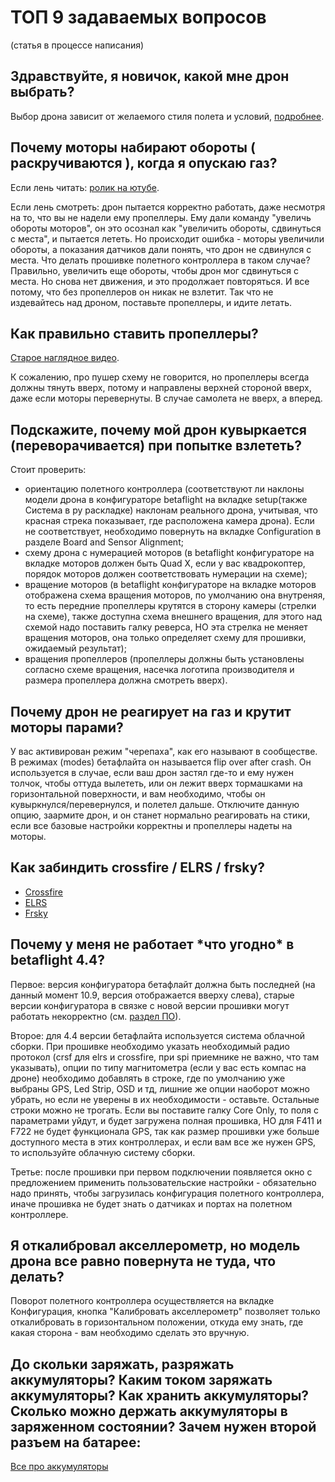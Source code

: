 # ТОП 9 задаваемых вопросов

(статья в процессе написания)

## Здравствуйте, я новичок, какой мне дрон выбрать?

Выбор дрона зависит от желаемого стиля полета и условий, [подробнее](https://propwashservice.ru/intro/flightstyles.html).

## Почему моторы набирают обороты ( раскручиваются ), когда я опускаю газ?

Если лень читать: [ролик на ютубе](https://www.youtube.com/watch?v=OBiZbcUN2Lc&).

Если лень смотреть: дрон пытается корректно работать, даже несмотря на то, что вы не надели ему пропеллеры. Ему дали команду "увеличь обороты моторов", он это осознал как "увеличить обороты, сдвинуться с места", и пытается лететь. Но происходит ошибка - моторы увеличили обороты, а показания датчиков дали понять, что дрон не сдвинулся с места. Что делать прошивке полетного контроллера в таком случае? Правильно, увеличить еще обороты, чтобы дрон мог сдвинуться с места. Но снова нет движения, и это продолжает повторяться. И все потому, что без пропеллеров он никак не взлетит. Так что не издевайтесь над дроном, поставьте пропеллеры, и идите летать.

## Как правильно ставить пропеллеры?

[Старое наглядное видео](https://youtu.be/jTr0UHyp_6A).

К сожалению, про пушер схему не говорится, но пропеллеры всегда должны тянуть вверх, потому и направлены верхней стороной вверх, даже если моторы перевернуты.
В случае самолета не вверх, а вперед.

## Подскажите, почему мой дрон кувыркается (переворачивается) при попытке взлететь?

Стоит проверить:

- ориентацию полетного контроллера (соответствуют ли наклоны модели дрона в конфигураторе betaflight на вкладке setup(также Система в ру раскладке) наклонам реального дрона, учитывая, что красная стрека показывает, где расположена камера дрона). Если не соответствует, необходимо повернуть на вкладке Configuration в разделе Board and Sensor Alignment;
- схему дрона с нумерацией моторов (в betaflight конфигураторе на вкладке моторов должен быть Quad X, если у вас квадрокоптер, порядок моторов должен соответствовать нумерации на схеме);
- вращение моторов (в betaflight конфигураторе на вкладке моторов отображена схема вращения моторов, по умолчанию она внутреняя, то есть передние пропеллеры крутятся в сторону камеры (стрелки на схеме), также доступна схема внешнего вращения, для этого над схемой надо поставить галку реверса, НО эта стрелка не меняет вращения моторов, она только определяет схему для прошивки, ожидаемый результат);
- вращения пропеллеров (пропеллеры должны быть установлены согласно схеме вращения, насечка логотипа производителя и размера пропеллера должна смотреть вверх).

## Почему дрон не реагирует на газ и крутит моторы парами?

У вас активирован режим "черепаха", как его называют в сообществе. В режимах (modes) бетафлайта он называется flip over after crash. Он используется в случае, если ваш дрон застял где-то и ему нужен толчок, чтобы оттуда вылететь, или он лежит вверх тормашками на горизонтальной поверхности, и вам необходимо, чтобы он кувыркнулся/перевернулся, и полетел дальше. Отключите данную опцию, заармите дрон, и он станет нормально реагировать на стики, если все базовые настройки корректны и пропеллеры надеты на моторы.

## Как забиндить crossfire / ELRS / frsky?

* [Crossfire](https://doggydog.blog/update/obnovlyaem-i-bindim-tbs-crossfire/)
* [ELRS](https://expresslrs.ru/Manuals/Binding/)
* [Frsky](https://rcdetails.info/kak-privyazat-priemnik-k-apparature-upravleniya-frsky-taranis/)

## Почему у меня не работает \*что угодно\* в betaflight 4.4?

Первое: версия конфигуратора бетафлайт должна быть последней (на данный момент 10.9, версия отображается вверху слева), старые версии конфигуратора в связке с новой версии прошивки могут работать некорректно (см. [раздел ПО](https://propwashservice.ru/ru/community/software.html)).

Второе: для 4.4 версии бетафлайта используется система облачной сборки. При прошивке необходимо указать необходимый радио протокол (crsf для elrs и crossfire, при spi приемнике не важно, что там указывать), опции по типу магнитометра (если у вас есть компас на дроне) необходимо добавлять в строке, где по умолчанию уже выбраны GPS, Led Strip, OSD и тд, лишние же опции наоборот можно убрать, но если не уверены в их необходимости - оставьте. Остальные строки можно не трогать. Если вы поставите галку Core Only, то поля с параметрами уйдут, и будет загружена полная прошивка, НО для F411 и F722 не будет функционала GPS, так как размер прошивки уже больше доступного места в этих контроллерах, и если вам все же нужен GPS, то используйте облачную систему сборки.

Третье: после прошивки при первом подключении появляется окно с предложением применить пользовательские настройки - обязательно надо принять, чтобы загрузилась конфигурация полетного контроллера, иначе прошивка не будет знать о датчиках и портах на полетном контроллере.

## Я откалибровал акселлерометр, но модель дрона все равно повернута не туда, что делать?

Поворот полетного контроллера осуществляется на вкладке Конфигурация, кнопка "Калибровать акселлерометр" позволяет только откалибровать в горизонтальном положении, откуда ему знать, где какая сторона - вам необходимо сделать это вручную.

## До скольки заряжать, разряжать аккумуляторы? Каким током заряжать аккумуляторы? Как хранить аккумуляторы? Сколько можно держать аккумуляторы в заряженном состоянии? Зачем нужен второй разъем на батарее:

[Все про аккумуляторы](https://propwashservice.ru/ru/intro/power.html)
